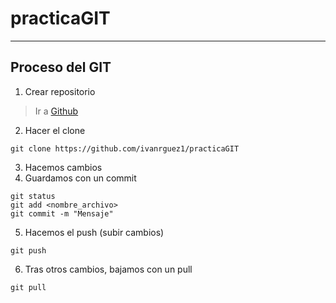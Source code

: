 # practicaGIT

---
## Proceso del GIT
1. Crear repositorio
> Ir a [Github](https://github.com)
2. Hacer el clone
```console
git clone https://github.com/ivanrguez1/practicaGIT
```
3. Hacemos cambios
4. Guardamos con un commit
```console
git status
git add <nombre_archivo>
git commit -m "Mensaje"
```
5. Hacemos el push (subir cambios)
```console
git push
```
6. Tras otros cambios, bajamos con un pull
```console
git pull
```
